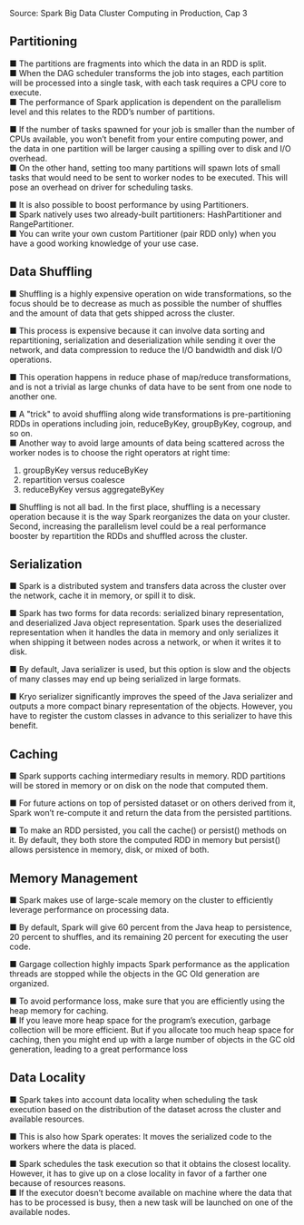 Source: Spark Big Data Cluster Computing in Production, Cap 3

## Partitioning

■ The partitions are fragments into which the data in an RDD is split.  
■ When the DAG scheduler transforms the job into stages, each partition will be processed into a single task, with each task requires a CPU core to execute.  
■ The performance of Spark application is dependent on the parallelism level and this relates to the RDD’s number of partitions.

■ If the number of tasks spawned for your job is smaller than the number of CPUs available, you won’t benefit from your entire computing power, and the data in one partition will be larger causing a spilling over to disk and I/O overhead.  
■ On the other hand, setting too many partitions will spawn lots of small tasks that would need to be sent to worker nodes to be executed. This will pose an overhead on driver for scheduling tasks.

■ It is also possible to boost performance by using Partitioners.  
■ Spark natively uses two already-built partitioners: HashPartitioner and RangePartitioner.  
■ You can write your own custom Partitioner (pair RDD only) when you have a good working knowledge of your use case.


## Data Shuffling

■ Shuffling is a highly expensive operation on wide transformations, so the focus should be to decrease as much as possible the number of shuffles and the amount of data that gets shipped across the cluster.

■ This process is expensive because it can involve data sorting and repartitioning, serialization and deserialization while sending it over the network, and data compression to reduce the I/O bandwidth and disk I/O operations.

■ This operation happens in reduce phase of map/reduce transformations, and is not a trivial as large chunks of data have to be sent from one node to another one.

■ A "trick" to avoid shuffling along wide transformations is pre-partitioning RDDs in operations including join, reduceByKey, groupByKey, cogroup, and so on.  
■ Another way to avoid large amounts of data being scattered across the worker nodes is to choose the right operators at right 
time:
1) groupByKey versus reduceByKey
2) repartition versus coalesce
3) reduceByKey versus aggregateByKey

■ Shuffling is not all bad. In the first place, shuffling is a necessary operation because it is the way Spark reorganizes the data on your cluster. Second, increasing the parallelism level could be a real performance booster by repartition the RDDs and shuffled across the cluster.


## Serialization

■ Spark is a distributed system and transfers data across the cluster over the network, cache it in memory, or spill it to disk.

■ Spark has two forms for data records: serialized binary representation, and deserialized Java object representation. Spark uses 
the deserialized representation when it handles the data in memory and only serializes it when shipping it between nodes across a network, or when it writes it to disk.

■ By default, Java serializer is used, but this option is slow and the objects of many classes may end up being serialized in large formats.

■ Kryo serializer significantly improves the speed of the Java serializer and outputs a more compact binary representation of the objects. However, you have to register the custom classes in advance to this serializer to have this benefit.


## Caching

■ Spark supports caching intermediary results in memory. RDD partitions will be stored in memory or on disk on the node that computed them.

■ For future actions on top of persisted dataset or on others derived from it, Spark won’t re-compute it and return the data from the persisted partitions.

■ To make an RDD persisted, you call the cache() or persist() methods on it. 
By default, they both store the computed RDD in memory but persist() allows persistence in memory, disk, or mixed of both.


## Memory Management

■ Spark makes use of large-scale memory on the cluster to efficiently leverage performance on processing data.

■ By default, Spark will give 60 percent from the Java heap to persistence, 20 percent to shuffles, and its remaining 20 percent for 
executing the user code.

■ Gargage collection highly impacts Spark performance as the application threads are stopped while the objects in the GC Old generation are organized.

■ To avoid performance loss, make sure that you are efficiently using the heap memory for caching.  
■ If you leave more heap space for the program’s execution, garbage collection will be more efficient. But if you allocate too much heap space for caching, then you might end up with a large number of objects in the GC old generation, leading to a great performance loss


## Data Locality

■ Spark takes into account data locality when scheduling the task execution based on the distribution of the dataset across the cluster and available resources.

■ This is also how Spark operates: It moves the serialized code to the workers where the data is placed.

■ Spark schedules the task execution so that it obtains the closest locality. However, it has to give up on a close locality in favor of a farther one because of resources reasons.  
■ If the executor doesn’t become available on machine where the data that has to be processed is busy, then a new task will be launched on one of the available nodes.